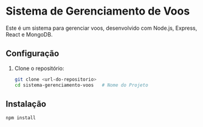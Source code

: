 # Sistema de Gerenciamento de Voos

Este é um sistema para gerenciar voos, desenvolvido com Node.js, Express, React e MongoDB.

## **Configuração**

1. Clone o repositório:
   ```sh
   git clone <url-do-repositorio>
   cd sistema-gerenciamento-voos   # Nome do Projeto
## Instalação
   
   ```bash
   npm install